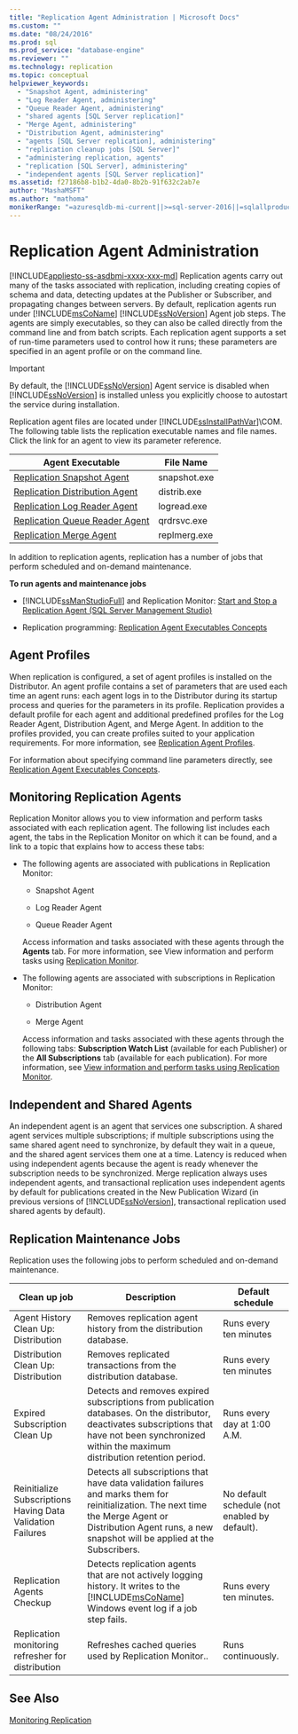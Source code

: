```yaml
---
title: "Replication Agent Administration | Microsoft Docs"
ms.custom: ""
ms.date: "08/24/2016"
ms.prod: sql
ms.prod_service: "database-engine"
ms.reviewer: ""
ms.technology: replication
ms.topic: conceptual
helpviewer_keywords: 
  - "Snapshot Agent, administering"
  - "Log Reader Agent, administering"
  - "Queue Reader Agent, administering"
  - "shared agents [SQL Server replication]"
  - "Merge Agent, administering"
  - "Distribution Agent, administering"
  - "agents [SQL Server replication], administering"
  - "replication cleanup jobs [SQL Server]"
  - "administering replication, agents"
  - "replication [SQL Server], administering"
  - "independent agents [SQL Server replication]"
ms.assetid: f27186b8-b1b2-4da0-8b2b-91f632c2ab7e
author: "MashaMSFT"
ms.author: "mathoma"
monikerRange: "=azuresqldb-mi-current||>=sql-server-2016||=sqlallproducts-allversions"
---
```

# Replication Agent Administration
[!INCLUDE[appliesto-ss-asdbmi-xxxx-xxx-md](../../../includes/appliesto-ss-asdbmi-xxxx-xxx-md.md)]
  Replication agents carry out many of the tasks associated with replication, including creating copies of schema and data, detecting updates at the Publisher or Subscriber, and propagating changes between servers. By default, replication agents run under [!INCLUDE[msCoName](../../../includes/msconame-md.md)] [!INCLUDE[ssNoVersion](../../../includes/ssnoversion-md.md)] Agent job steps. The agents are simply executables, so they can also be called directly from the command line and from batch scripts. Each replication agent supports a set of run-time parameters used to control how it runs; these parameters are specified in an agent profile or on the command line.  
  
> [!IMPORTANT]  
>  By default, the [!INCLUDE[ssNoVersion](../../../includes/ssnoversion-md.md)] Agent service is disabled when [!INCLUDE[ssNoVersion](../../../includes/ssnoversion-md.md)] is installed unless you explicitly choose to autostart the service during installation.  
  
 Replication agent files are located under [!INCLUDE[ssInstallPathVar](../../../includes/ssinstallpathvar-md.md)]\COM. The following table lists the replication executable names and file names. Click the link for an agent to view its parameter reference.  
  
|Agent Executable|File Name|  
|----------------------|---------------|  
|[Replication Snapshot Agent](../../../relational-databases/replication/agents/replication-snapshot-agent.md)|snapshot.exe|  
|[Replication Distribution Agent](../../../relational-databases/replication/agents/replication-distribution-agent.md)|distrib.exe|  
|[Replication Log Reader Agent](../../../relational-databases/replication/agents/replication-log-reader-agent.md)|logread.exe|  
|[Replication Queue Reader Agent](../../../relational-databases/replication/agents/replication-queue-reader-agent.md)|qrdrsvc.exe|  
|[Replication Merge Agent](../../../relational-databases/replication/agents/replication-merge-agent.md)|replmerg.exe|  
  
 In addition to replication agents, replication has a number of jobs that perform scheduled and on-demand maintenance.  
  
 **To run agents and maintenance jobs**  
  
-   [!INCLUDE[ssManStudioFull](../../../includes/ssmanstudiofull-md.md)] and Replication Monitor: [Start and Stop a Replication Agent &#40;SQL Server Management Studio&#41;](../../../relational-databases/replication/agents/start-and-stop-a-replication-agent-sql-server-management-studio.md)  
  
-   Replication programming: [Replication Agent Executables Concepts](../../../relational-databases/replication/concepts/replication-agent-executables-concepts.md)  
  
## Agent Profiles  
 When replication is configured, a set of agent profiles is installed on the Distributor. An agent profile contains a set of parameters that are used each time an agent runs: each agent logs in to the Distributor during its startup process and queries for the parameters in its profile. Replication provides a default profile for each agent and additional predefined profiles for the Log Reader Agent, Distribution Agent, and Merge Agent. In addition to the profiles provided, you can create profiles suited to your application requirements. For more information, see [Replication Agent Profiles](../../../relational-databases/replication/agents/replication-agent-profiles.md).  
  
 For information about specifying command line parameters directly, see [Replication Agent Executables Concepts](../../../relational-databases/replication/concepts/replication-agent-executables-concepts.md).  
  
## Monitoring Replication Agents  
 Replication Monitor allows you to view information and perform tasks associated with each replication agent. The following list includes each agent, the tabs in the Replication Monitor on which it can be found, and a link to a topic that explains how to access these tabs:  
  
-   The following agents are associated with publications in Replication Monitor:  
  
    -   Snapshot Agent  
  
    -   Log Reader Agent  
  
    -   Queue Reader Agent  
  
     Access information and tasks associated with these agents through the **Agents** tab. For more information, see View information and perform tasks using [Replication Monitor](../../../relational-databases/replication/monitor/view-information-and-perform-tasks-replication-monitor.md).  
  
-   The following agents are associated with subscriptions in Replication Monitor:  
  
    -   Distribution Agent  
  
    -   Merge Agent  
  
     Access information and tasks associated with these agents through the following tabs: **Subscription Watch List** (available for each Publisher) or the **All Subscriptions** tab (available for each publication). For more information, see [View information and perform tasks using Replication Monitor](../../../relational-databases/replication/monitor/view-information-and-perform-tasks-replication-monitor.md).  
  
## Independent and Shared Agents  
 An independent agent is an agent that services one subscription. A shared agent services multiple subscriptions; if multiple subscriptions using the same shared agent need to synchronize, by default they wait in a queue, and the shared agent services them one at a time. Latency is reduced when using independent agents because the agent is ready whenever the subscription needs to be synchronized. Merge replication always uses independent agents, and transactional replication uses independent agents by default for publications created in the New Publication Wizard (in previous versions of [!INCLUDE[ssNoVersion](../../../includes/ssnoversion-md.md)], transactional replication used shared agents by default).  
  
## Replication Maintenance Jobs  
 Replication uses the following jobs to perform scheduled and on-demand maintenance.  
  
|Clean up job|Description|Default schedule|  
|------------------|-----------------|----------------------|  
|Agent History Clean Up: Distribution|Removes replication agent history from the distribution database.|Runs every ten minutes|  
|Distribution Clean Up: Distribution|Removes replicated transactions from the distribution database. |Runs every ten minutes|  
|Expired Subscription Clean Up|Detects and removes expired subscriptions from publication databases. On the distributor, deactivates subscriptions that have not been synchronized within the maximum distribution retention period.|Runs every day at 1:00 A.M.| 
|Reinitialize Subscriptions Having Data Validation Failures|Detects all subscriptions that have data validation failures and marks them for reinitialization. The next time the Merge Agent or Distribution Agent runs, a new snapshot will be applied at the Subscribers.|No default schedule (not enabled by default).|  
|Replication Agents Checkup|Detects replication agents that are not actively logging history. It writes to the [!INCLUDE[msCoName](../../../includes/msconame-md.md)] Windows event log if a job step fails.|Runs every ten minutes.|  
|Replication monitoring refresher for distribution|Refreshes cached queries used by Replication Monitor..|Runs continuously.|  
  
## See Also  
 [Monitoring Replication](../../../relational-databases/replication/monitor/monitoring-replication.md)  
  
  
